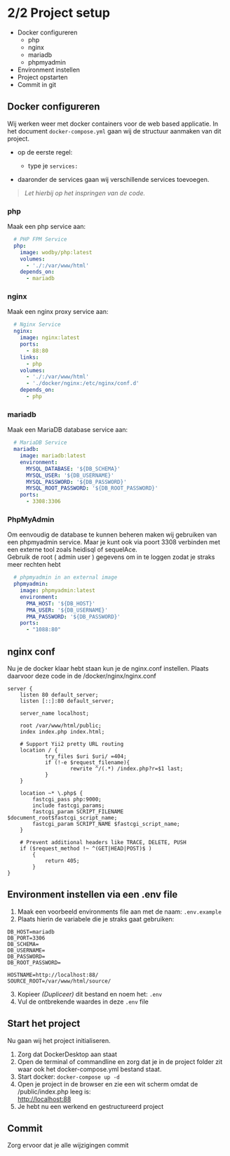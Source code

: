 # 2/2 Project setup
- Docker configureren
  - php
  - nginx
  - mariadb
  - phpmyadmin
- Environment instellen
- Project opstarten
- Commit in git

## Docker configureren
Wij werken weer met docker containers voor de web based applicatie.
In het document `docker-compose.yml` gaan wij de structuur aanmaken van dit project.
- op de eerste regel: 
  - type je `services:`

- daaronder de services gaan wij verschillende services toevoegen. 
>_Let hierbij op het inspringen van de code._

### php
Maak een php service aan:
```yaml
  # PHP FPM Service
  php:
    image: wodby/php:latest
    volumes:
      - './:/var/www/html'
    depends_on:
      - mariadb
```

### nginx
Maak een nginx proxy service aan:
```yaml
  # Nginx Service
  nginx:
    image: nginx:latest
    ports:
      - 88:80
    links:
      - php
    volumes:
      - './:/var/www/html'
      - './docker/nginx:/etc/nginx/conf.d'
    depends_on:
      - php
```

### mariadb
Maak een MariaDB database service aan:
```yaml
  # MariaDB Service
  mariadb:
    image: mariadb:latest
    environment:
      MYSQL_DATABASE: '${DB_SCHEMA}'
      MYSQL_USER: '${DB_USERNAME}'
      MYSQL_PASSWORD: '${DB_PASSWORD}'
      MYSQL_ROOT_PASSWORD: '${DB_ROOT_PASSWORD}'
    ports:
      - 3308:3306
```

### PhpMyAdmin
Om eenvoudig de database te kunnen beheren maken wij gebruiken van een phpmyadmin service. Maar je kunt ook via poort 3308 verbinden met een externe tool zoals heidisql of sequelAce.<br>
Gebruik de root ( admin user ) gegevens om in te loggen zodat je straks meer rechten hebt
```yaml
  # phpmyadmin in an external image
  phpmyadmin:
    image: phpmyadmin:latest
    environment:
      PMA_HOST: '${DB_HOST}'
      PMA_USER: '${DB_USERNAME}'
      PMA_PASSWORD: '${DB_PASSWORD}'
    ports:
      - "1088:80"
```


## nginx conf
Nu je de docker klaar hebt staan kun je de nginx.conf instellen. Plaats daarvoor deze code in de /docker/nginx/nginx.conf
```apacheconf
server {
    listen 80 default_server;
    listen [::]:80 default_server;
    
    server_name localhost;

    root /var/www/html/public;
    index index.php index.html;

    # Support Yii2 pretty URL routing
    location / {
            try_files $uri $uri/ =404;
            if (!-e $request_filename){
                    rewrite ^/(.*) /index.php?r=$1 last;
            }
    }

    location ~* \.php$ {
        fastcgi_pass php:9000;
        include fastcgi_params;
        fastcgi_param SCRIPT_FILENAME $document_root$fastcgi_script_name;
        fastcgi_param SCRIPT_NAME $fastcgi_script_name;
    }

    # Prevent additional headers like TRACE, DELETE, PUSH
    if ($request_method !~ ^(GET|HEAD|POST)$ )
        {
            return 405;
        }
}
```

## Environment instellen via een .env file
1. Maak een voorbeeld environments file aan met de naam: `.env.example`  
2. Plaats hierin de variabele die je straks gaat gebruiken:  
```dotenv
DB_HOST=mariadb
DB_PORT=3306
DB_SCHEMA=
DB_USERNAME=
DB_PASSWORD=
DB_ROOT_PASSWORD=

HOSTNAME=http://localhost:88/
SOURCE_ROOT=/var/www/html/source/
```
3. Kopieer _(Dupliceer)_ dit bestand en noem het: `.env`
4. Vul de ontbrekende waardes in deze `.env` file

## Start het project
Nu gaan wij het project initialiseren.
1. Zorg dat DockerDesktop aan staat
2. Open de terminal of commandline en zorg dat je in de project folder zit waar ook het docker-compose.yml bestand staat.
3. Start docker: `docker-compose up -d`
4. Open je project in de browser en zie een wit scherm omdat de /public/index.php leeg is: <br>
[http://localhost:88](http://localhost:88)
5. Je hebt nu een werkend en gestructureerd project

## Commit
Zorg ervoor dat je alle wijzigingen commit
